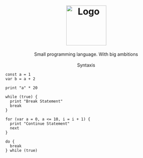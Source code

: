 <h1 align="center">
  <a href="https://github.com/dec0dOS/amazing-github-template">
    <img src="{{cookiecutter.repo_slug}}/logo.svg" alt="Logo" width="125" height="125">
  </a>
</h1>

<div align="center">
  Small programming language. With big ambitions
  <br />
  <br />
  Syntaxis
</div>

  ```es
  const a = 1
  var b = a + 2
  
  print "a" * 20
  
  while (true) {
    print "Break Statement"
    break
  }
  
  for (var a = 0, a <= 10, i = i + 1) {
    print "Continue Statement"
    next
  }
  
  do {
    break
  } while (true)
  
  ```

